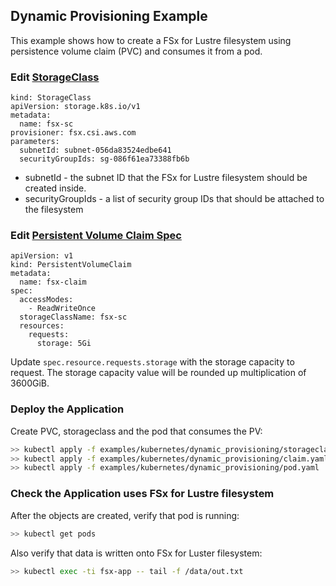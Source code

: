 ## Dynamic Provisioning Example
This example shows how to create a FSx for Lustre filesystem using persistence volume claim (PVC) and consumes it from a pod. 


### Edit [StorageClass](storageclass.yaml)
```
kind: StorageClass
apiVersion: storage.k8s.io/v1
metadata:
  name: fsx-sc
provisioner: fsx.csi.aws.com
parameters:
  subnetId: subnet-056da83524edbe641
  securityGroupIds: sg-086f61ea73388fb6b
```
* subnetId - the subnet ID that the FSx for Lustre filesystem should be created inside.
* securityGroupIds - a list of security group IDs that should be attached to the filesystem
 
### Edit [Persistent Volume Claim Spec](claim.yaml)
```
apiVersion: v1
kind: PersistentVolumeClaim
metadata:
  name: fsx-claim
spec:
  accessModes:
    - ReadWriteOnce
  storageClassName: fsx-sc
  resources:
    requests:
      storage: 5Gi
```
Update `spec.resource.requests.storage` with the storage capacity to request. The storage capacity value will be rounded up multiplication of 3600GiB.

### Deploy the Application
Create PVC, storageclass and the pod that consumes the PV:
```sh
>> kubectl apply -f examples/kubernetes/dynamic_provisioning/storageclass.yaml
>> kubectl apply -f examples/kubernetes/dynamic_provisioning/claim.yaml
>> kubectl apply -f examples/kubernetes/dynamic_provisioning/pod.yaml
```

### Check the Application uses FSx for Lustre filesystem
After the objects are created, verify that pod is running:

```sh
>> kubectl get pods
```

Also verify that data is written onto FSx for Luster filesystem:

```sh
>> kubectl exec -ti fsx-app -- tail -f /data/out.txt
```
